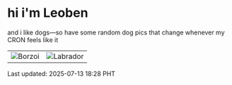# hi i'm Leoben

and i like dogs—so have some random dog pics that change whenever my CRON feels like it

|  |  |
|--------|----------|
| ![Borzoi](https://random-dog-vercel.vercel.app/api/random-borzoi?v=1752402497) | ![Labrador](https://random-dog-vercel.vercel.app/api/random-labrador?v=1752402497) |

Last updated: 2025-07-13 18:28 PHT
